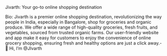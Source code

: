 Jivarth: Your go-to online shopping destination

Bio:
Jivarth is a premier online shopping destination, revolutionizing the way people in India, especially in Bangalore, shop for groceries and organic produce. We offer a wide range of high-quality groceries, fresh fruits, and vegetables, sourced from trusted organic farms. Our user-friendly website and app make it easy for customers to enjoy the convenience of online grocery shopping, ensuring fresh and healthy options are just a click away.- 👋 Hi, I’m @JIvarth

